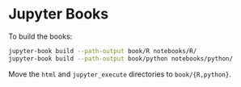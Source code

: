 # Jupyter Books

To build the books:

```bash
jupyter-book build --path-output book/R notebooks/R/
jupyter-book build --path-output book/python notebooks/python/
```

Move the `html` and `jupyter_execute` directories to `book/{R,python}`.
